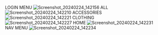 LOGIN MENU
![Screenshot_20240224_142156](https://github.com/adhasal/221511057_Proyek4_Pert3_Faisal/assets/105045304/894c59b6-623c-43c7-8b22-5e54cd569d16)
ALL
![Screenshot_20240224_142210](https://github.com/adhasal/221511057_Proyek4_Pert3_Faisal/assets/105045304/934cf0f2-f91a-411e-80eb-049c529bbb25)
ACCESSORIES
![Screenshot_20240224_142221](https://github.com/adhasal/221511057_Proyek4_Pert3_Faisal/assets/105045304/b22d2bd5-adea-4992-bbf6-22fb83eee902)
CLOTHING
![Screenshot_20240224_142227](https://github.com/adhasal/221511057_Proyek4_Pert3_Faisal/assets/105045304/adcfcd96-e52a-4cbb-8203-32de93c037ae)
HOME
![Screenshot_20240224_142231](https://github.com/adhasal/221511057_Proyek4_Pert3_Faisal/assets/105045304/f86e2fde-a5ac-4d98-9e03-0bef841511d3)
NAV MENU
![Screenshot_20240224_142234](https://github.com/adhasal/221511057_Proyek4_Pert3_Faisal/assets/105045304/1172a81a-8ff7-4d84-a9e6-a89a5c131de4)

